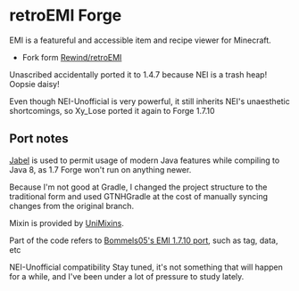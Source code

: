# retroEMI Forge
EMI is a featureful and accessible item and recipe viewer for Minecraft.

* Fork form [Rewind/retroEMI](https://git.sleeping.town/Rewind/retroEMI)

Unascribed accidentally ported it to 1.4.7 because NEI is a trash heap! Oopsie daisy!

Even though NEI-Unofficial is very powerful, it still inherits NEI's unaesthetic shortcomings, so Xy_Lose ported it again to Forge 1.7.10

## Port notes

[Jabel](https://github.com/bsideup/jabel) is used to permit usage of modern Java features while
compiling to Java 8, as 1.7 Forge won't run on anything newer.

Because I'm not good at Gradle, I changed the project structure to the traditional form and used GTNHGradle at the cost of manually syncing changes from the original branch.

Mixin is provided by [UniMixins](https://github.com/LegacyModdingMC/UniMixins).

Part of the code refers to [Bommels05's EMI 1.7.10 port](https://github.com/Bommels05/emi), such as tag, data, etc

NEI-Unofficial compatibility Stay tuned, it's not something that will happen for a while, and I've been under a lot of pressure to study lately.
